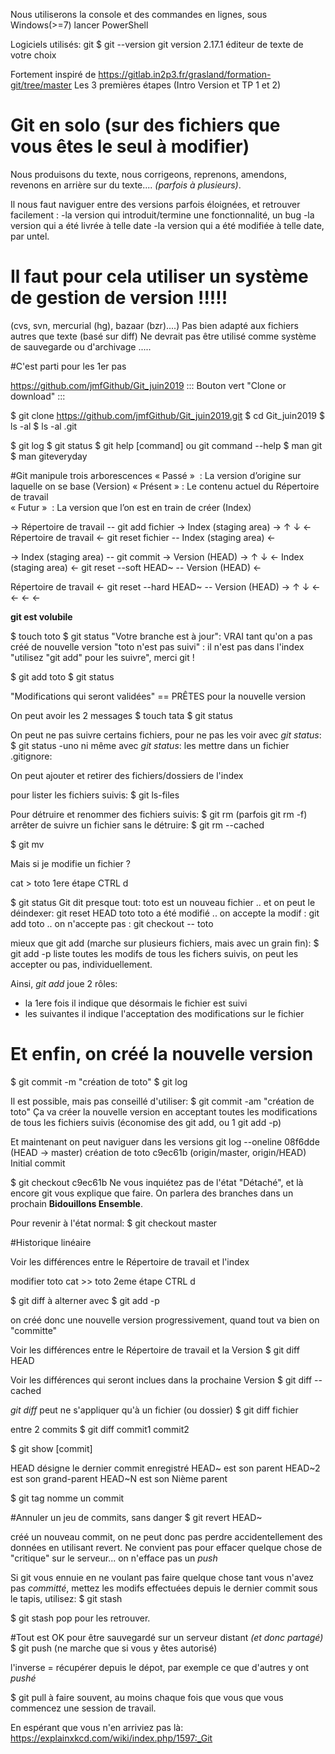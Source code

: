  Nous utiliserons la console et des commandes en lignes, sous Windows(>=7) lancer PowerShell


Logiciels utilisés:
git
	$ git --version
	git version 2.17.1
éditeur de texte de votre choix

Fortement inspiré de 
https://gitlab.in2p3.fr/grasland/formation-git/tree/master
Les 3 premières étapes (Intro Version et TP 1 et 2)

# Git en solo (sur des fichiers que vous êtes le seul à modifier)

Nous produisons du texte, nous corrigeons, reprenons, amendons,
revenons en arrière sur du texte.... *(parfois à plusieurs)*.

Il nous faut naviguer entre des versions parfois éloignées, et retrouver facilement :
	-la version qui introduit/termine une fonctionnalité, un bug
	-la version qui a été livrée à telle date
	-la version qui a été modifiée à telle date, par untel.

# Il faut pour cela utiliser un système de gestion de version !!!!!
(cvs, svn, mercurial (hg), bazaar (bzr)....)
Pas bien adapté aux fichiers autres que texte (basé sur diff)
Ne devrait pas être utilisé comme système de sauvegarde ou d'archivage .....

#C'est parti pour les 1er pas

https://github.com/jmfGithub/Git_juin2019
		::: Bouton vert "Clone or download" :::

$ git clone https://github.com/jmfGithub/Git_juin2019.git
$ cd Git_juin2019
$ ls -al
$ ls -al .git

$ git log
$ git status
$ git help [command] ou git command --help
$ man git
$ man giteveryday

#Git manipule trois arborescences
« Passé »   : La version d’origine sur laquelle on se base (Version)
« Présent » : Le contenu actuel du Répertoire de travail              
« Futur »   : La version que l’on est en train de créer    (Index)	

 →  Répertoire de travail -- git  add fichier ->	Index (staging area) →
↑ 																													 				    ↓
 ← Répertoire de travail <- git reset fichier -- Index (staging area)  ←

 → Index (staging area)      -- git  commit ->	    			Version (HEAD) →
↑ 																													 				      ↓
 ← Index (staging area)  <- git reset --soft HEAD~ --		  Version (HEAD) ←
       
   Répertoire de travail <- git reset --hard HEAD~  --   Version (HEAD) → 
	    ↑																														       ↓
			 ←											←										←							     ←


__git est volubile__

$ touch toto
$ git status
"Votre branche est à jour":  VRAI tant qu'on a pas créé de nouvelle version
"toto n'est pas suivi"    :  il n'est pas dans l'index
"utilisez "git add" pour les suivre", merci git !

$ git add toto
$ git status

"Modifications qui seront validées"  == PRÊTES pour la nouvelle version

On peut avoir les 2 messages
$ touch tata
$ git status

On peut ne pas suivre certains fichiers, pour ne pas les voir avec *git status*:
$ git status -uno
ni même avec *git status*: les mettre dans un fichier .gitignore:

On peut ajouter et retirer des fichiers/dossiers de l'index

pour lister les fichiers suivis:
$ git ls-files

Pour détruire et renommer des fichiers suivis:
$ git rm  (parfois git rm -f)
arrêter de suivre un fichier sans le détruire:
$ git rm --cached

$ git mv

Mais si je modifie un fichier ?

cat > toto
1ere étape
CTRL d

$ git status
Git dit presque tout:
toto est un nouveau fichier .. et on peut le déindexer: git reset HEAD toto
toto a été modifié          .. on accepte la modif    : git add toto
                            .. on n'accepte pas       : git checkout -- toto

mieux que git add (marche sur plusieurs fichiers, mais avec un grain fin):
$ git add -p
liste toutes les modifs de tous les fichers suivis, on peut les accepter ou pas, individuellement.

Ainsi, *git add* joue 2 rôles:
 - la 1ere fois il indique que désormais le fichier est suivi
 - les suivantes il indique l'acceptation des modifications sur le fichier


# Et enfin, on créé la nouvelle version
$ git commit -m "création de toto"
$ git log

Il est possible, mais pas conseillé d'utiliser:
$ git commit -am "création de toto"
Ça va créer la nouvelle version en acceptant toutes les modifications de tous les fichiers suivis (économise des git add, ou 1 git add -p)

Et maintenant on peut naviguer dans les versions
git log --oneline
08f6dde (HEAD -> master) création de toto
c9ec61b (origin/master, origin/HEAD) Initial commit

$ git checkout c9ec61b
Ne vous inquiétez pas de l'état "Détaché", et là encore git vous explique que faire. On parlera des branches dans un prochain __Bidouillons Ensemble__.

Pour revenir à l'état normal:
$ git checkout master

#Historique linéaire

Voir les différences entre le Répertoire de travail et l'index

modifier toto
cat >> toto
2eme étape
CTRL d

$ git diff
à alterner avec
$ git add -p

on créé donc une nouvelle version progressivement, quand tout va bien on "committe"

Voir les différences entre le Répertoire de travail et la Version
$ git diff HEAD

Voir les différences qui seront inclues dans la prochaine Version
$ git diff --cached

*git diff* peut ne s'appliquer qu'à un fichier (ou dossier)
$ git diff fichier

entre 2 commits
$ git diff commit1 commit2

$ git show [commit]

HEAD		désigne le dernier commit enregistré
HEAD~		est son parent
HEAD~2	est son grand-parent 
HEAD~N  est son Nième parent

$ git tag nomme un commit

#Annuler un jeu de commits, sans danger
$ git revert HEAD~

créé un nouveau commit, on ne peut donc pas perdre accidentellement des données en utilisant revert. Ne convient pas pour effacer quelque chose de "critique" sur le serveur... on n'efface pas un *push*


Si git vous ennuie en ne voulant pas faire quelque chose tant vous n'avez pas *committé*, mettez les modifs effectuées depuis le dernier commit sous le tapis, utilisez:
$ git stash

$ git stash pop
pour les retrouver.

#Tout est OK pour être sauvegardé sur un serveur distant *(et donc partagé)*
$ git push  (ne marche que si vous y êtes autorisé)

l'inverse = récupérer depuis le dépot, par exemple ce que d'autres y ont *pushé*

$ git pull
à faire souvent, au moins chaque fois que vous que vous commencez une session de travail.

En espérant que vous n'en arriviez pas là:
https://explainxkcd.com/wiki/index.php/1597:_Git


